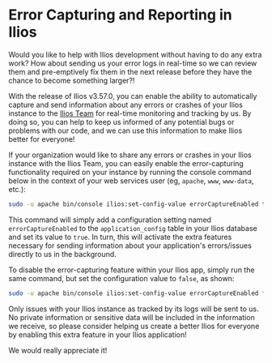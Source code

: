 # Error Capturing and Reporting in Ilios

Would you like to help with Ilios development without having to do any extra work?  How about sending us your error logs in real-time so we can review them and pre-emptively fix them in the next release before they have the chance to become something larger?!

With the release of Ilios v3.57.0, you can enable the ability to automatically capture and send information about any errors or crashes of your Ilios instance to the [Ilios Team](https://www.iliosproject.org) for real-time monitoring and tracking by us.  By doing so, you can help to keep us informed of any potential bugs or problems with our code, and we can use this information to make Ilios better for everyone!

If your organization would like to share any errors or crashes in your Ilios instance with the Ilios Team, you can easily enable the error-capturing functionality required on your instance by running the console command below in the context of your web services user (eg, `apache`, `www`, `www-data`, etc.):

```bash
sudo -u apache bin/console ilios:set-config-value errorCaptureEnabled true
```

This command will simply add a configuration setting named `errorCaptureEnabled` to the `application_config` table in your Ilios database and set its value to `true`.  In turn, this will activate the extra features necessary for sending information about your application's errors/issues directly to us in the background.


To disable the error-capturing feature within your Ilios app, simply run the same command, but set the configuration value to `false`, as shown:

 ```bash
 sudo -u apache bin/console ilios:set-config-value errorCaptureEnabled false
 ```
 
Only issues with your Ilios instance as tracked by its logs will be sent to us. No private information or sensitive data will be included in the information we receive, so please consider helping us create a better Ilios for everyone by enabling this extra feature in your Ilios application!

We would really appreciate it!


